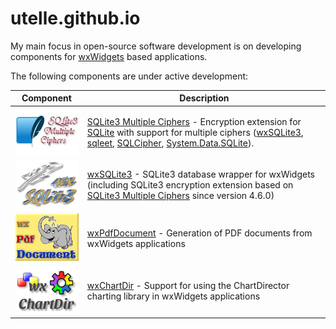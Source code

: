 # utelle.github.io

My main focus in open-source software development is on developing components for [wxWidgets](https://www.wxwidgets.org) based applications.

The following components are under active development:

Component | Description
--- | ---
[![SQLite3 Multiple Ciphers](sqlite3mc-logo.jpg)](https://utelle.github.io/SQLite3MultipleCiphers) | [SQLite3 Multiple Ciphers](https://utelle.github.io/SQLite3MultipleCiphers) - Encryption extension for [SQLite](https://sqlite.org) with support for multiple ciphers ([wxSQLite3](https://github.com/utelle/wxsqlite3), [sqleet](https://github.com/resilar/sqleet), [SQLCipher](https://www.zetetic.net/sqlcipher/), [System.Data.SQLite](https://system.data.sqlite.org/)).
[![wxSQLite3](wxsqlite3.png)](https://utelle.github.io/wxsqlite3) | [wxSQLite3](https://utelle.github.io/wxsqlite3) - SQLite3 database wrapper for wxWidgets (including SQLite3 encryption extension based on [SQLite3 Multiple Ciphers](https://utelle.github.io/SQLite3MultipleCiphers) since version 4.6.0)
[![wxPdfDocument](wxpdfdoc.png)](https://utelle.github.io/wxpdfdoc) | [wxPdfDocument](https://utelle.github.io/wxpdfdoc) - Generation of PDF documents from wxWidgets applications
[![wxChartDir](wxchartdir.png)](https://utelle.github.io/wxchartdir) | [wxChartDir](https://utelle.github.io/wxchartdir) - Support for using the ChartDirector charting library in wxWidgets applications
